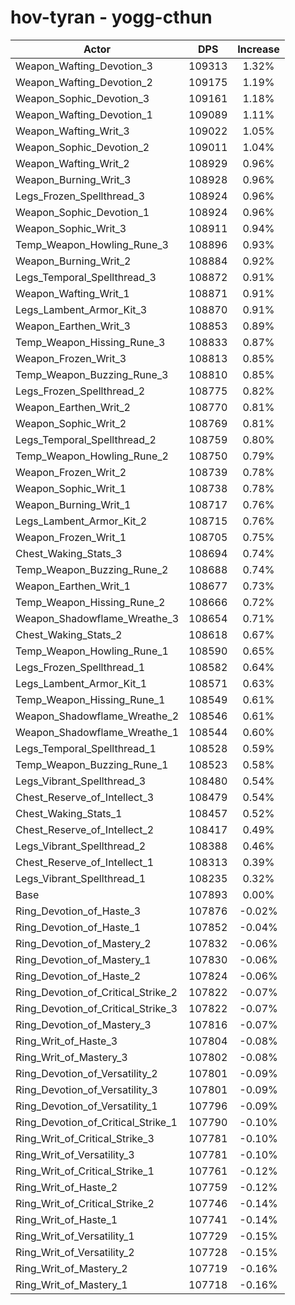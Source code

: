 # hov-tyran - yogg-cthun
| Actor | DPS | Increase |
|---|:---:|:---:|
|Weapon_Wafting_Devotion_3|109313|1.32%|
|Weapon_Wafting_Devotion_2|109175|1.19%|
|Weapon_Sophic_Devotion_3|109161|1.18%|
|Weapon_Wafting_Devotion_1|109089|1.11%|
|Weapon_Wafting_Writ_3|109022|1.05%|
|Weapon_Sophic_Devotion_2|109011|1.04%|
|Weapon_Wafting_Writ_2|108929|0.96%|
|Weapon_Burning_Writ_3|108928|0.96%|
|Legs_Frozen_Spellthread_3|108924|0.96%|
|Weapon_Sophic_Devotion_1|108924|0.96%|
|Weapon_Sophic_Writ_3|108911|0.94%|
|Temp_Weapon_Howling_Rune_3|108896|0.93%|
|Weapon_Burning_Writ_2|108884|0.92%|
|Legs_Temporal_Spellthread_3|108872|0.91%|
|Weapon_Wafting_Writ_1|108871|0.91%|
|Legs_Lambent_Armor_Kit_3|108870|0.91%|
|Weapon_Earthen_Writ_3|108853|0.89%|
|Temp_Weapon_Hissing_Rune_3|108833|0.87%|
|Weapon_Frozen_Writ_3|108813|0.85%|
|Temp_Weapon_Buzzing_Rune_3|108810|0.85%|
|Legs_Frozen_Spellthread_2|108775|0.82%|
|Weapon_Earthen_Writ_2|108770|0.81%|
|Weapon_Sophic_Writ_2|108769|0.81%|
|Legs_Temporal_Spellthread_2|108759|0.80%|
|Temp_Weapon_Howling_Rune_2|108750|0.79%|
|Weapon_Frozen_Writ_2|108739|0.78%|
|Weapon_Sophic_Writ_1|108738|0.78%|
|Weapon_Burning_Writ_1|108717|0.76%|
|Legs_Lambent_Armor_Kit_2|108715|0.76%|
|Weapon_Frozen_Writ_1|108705|0.75%|
|Chest_Waking_Stats_3|108694|0.74%|
|Temp_Weapon_Buzzing_Rune_2|108688|0.74%|
|Weapon_Earthen_Writ_1|108677|0.73%|
|Temp_Weapon_Hissing_Rune_2|108666|0.72%|
|Weapon_Shadowflame_Wreathe_3|108654|0.71%|
|Chest_Waking_Stats_2|108618|0.67%|
|Temp_Weapon_Howling_Rune_1|108590|0.65%|
|Legs_Frozen_Spellthread_1|108582|0.64%|
|Legs_Lambent_Armor_Kit_1|108571|0.63%|
|Temp_Weapon_Hissing_Rune_1|108549|0.61%|
|Weapon_Shadowflame_Wreathe_2|108546|0.61%|
|Weapon_Shadowflame_Wreathe_1|108544|0.60%|
|Legs_Temporal_Spellthread_1|108528|0.59%|
|Temp_Weapon_Buzzing_Rune_1|108523|0.58%|
|Legs_Vibrant_Spellthread_3|108480|0.54%|
|Chest_Reserve_of_Intellect_3|108479|0.54%|
|Chest_Waking_Stats_1|108457|0.52%|
|Chest_Reserve_of_Intellect_2|108417|0.49%|
|Legs_Vibrant_Spellthread_2|108388|0.46%|
|Chest_Reserve_of_Intellect_1|108313|0.39%|
|Legs_Vibrant_Spellthread_1|108235|0.32%|
|Base|107893|0.00%|
|Ring_Devotion_of_Haste_3|107876|-0.02%|
|Ring_Devotion_of_Haste_1|107852|-0.04%|
|Ring_Devotion_of_Mastery_2|107832|-0.06%|
|Ring_Devotion_of_Mastery_1|107830|-0.06%|
|Ring_Devotion_of_Haste_2|107824|-0.06%|
|Ring_Devotion_of_Critical_Strike_2|107822|-0.07%|
|Ring_Devotion_of_Critical_Strike_3|107822|-0.07%|
|Ring_Devotion_of_Mastery_3|107816|-0.07%|
|Ring_Writ_of_Haste_3|107804|-0.08%|
|Ring_Writ_of_Mastery_3|107802|-0.08%|
|Ring_Devotion_of_Versatility_2|107801|-0.09%|
|Ring_Devotion_of_Versatility_3|107801|-0.09%|
|Ring_Devotion_of_Versatility_1|107796|-0.09%|
|Ring_Devotion_of_Critical_Strike_1|107790|-0.10%|
|Ring_Writ_of_Critical_Strike_3|107781|-0.10%|
|Ring_Writ_of_Versatility_3|107781|-0.10%|
|Ring_Writ_of_Critical_Strike_1|107761|-0.12%|
|Ring_Writ_of_Haste_2|107759|-0.12%|
|Ring_Writ_of_Critical_Strike_2|107746|-0.14%|
|Ring_Writ_of_Haste_1|107741|-0.14%|
|Ring_Writ_of_Versatility_1|107729|-0.15%|
|Ring_Writ_of_Versatility_2|107728|-0.15%|
|Ring_Writ_of_Mastery_2|107719|-0.16%|
|Ring_Writ_of_Mastery_1|107718|-0.16%|
